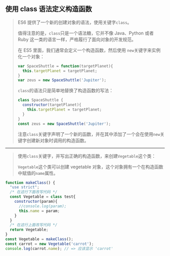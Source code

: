## 使用 class 语法定义构造函数

> ES6 提供了一个新的创建对象的语法，使用关键字`class`。
>
> 值得注意的是，`class`只是一个语法糖，它并不像 Java、Python 或者 Ruby 这一类的语言一样，严格履行了面向对象的开发规范。
>
> 在 ES5 里面，我们通常会定义一个构造函数，然后使用 `new`关键字来实例化一个对象：
>
> ```js
> var SpaceShuttle = function(targetPlanet){
>   this.targetPlanet = targetPlanet;
> }
> var zeus = new SpaceShuttle('Jupiter');
> ```
>
> `class`的语法只是简单地替换了构造函数的写法：
>
> ```js
> class SpaceShuttle {
>   constructor(targetPlanet){
>     this.targetPlanet = targetPlanet;
>   }
> }
> const zeus = new SpaceShuttle('Jupiter');
> ```
>
> 注意`class`关键字声明了一个新的函数，并在其中添加了一个会在使用`new`关键字创建新对象时调用的构造函数。

---

> 使用`class`关键字，并写出正确的构造函数，来创建`Vegetable`这个类：
>
> `Vegetable`这个类可以创建 vegetable 对象，这个对象拥有一个在构造函数中赋值的`name`属性。

```js
function makeClass() {
  "use strict";
  /* 在这行下面改写代码 */
  const Vegetable = class test{
    constructor(param){
      //console.log(param);
      this.name = param;
    }
  }
  /* 在这行上面改写代码 */
  return Vegetable;
}
const Vegetable = makeClass();
const carrot = new Vegetable('carrot');
console.log(carrot.name); // => 应该显示 'carrot'
```


